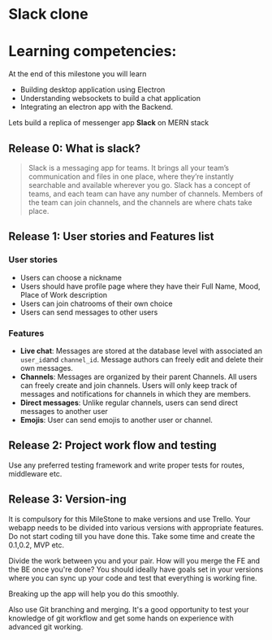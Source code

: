 # Slack clone

# Learning competencies:

At the end of this milestone you will learn

- Building desktop application using Electron
- Understanding websockets to build a chat application
- Integrating an electron app with the Backend.

Lets build a replica of messenger app **Slack** on MERN stack

## Release 0: What is slack?

> Slack is a messaging app for teams. It brings all your team’s communication and files in one place, where they’re instantly searchable and available wherever you go. Slack has a concept of teams, and each team can have any number of channels. Members of the team can join channels, and the channels are where chats take place.

## Release 1:  User stories and Features list

### User stories

- Users can choose a nickname
- Users should have profile page where they have their Full Name, Mood, Place of Work description
- Users can join chatrooms of their own choice
- Users can send messages to other users

### Features

- **Live chat**: Messages are stored at the database level with associated an `user_id`and `channel_id`. Message authors can freely edit and delete their own messages.
- **Channels**: Messages are organized by their parent Channels. All users can freely create and join channels. Users will only keep track of messages and notifications for channels in which they are members.
- **Direct messages**:  Unlike regular channels, users can send direct messages to another user
- **Emojis**: User can send emojis to another user or channel.

## Release 2: Project work flow and testing

Use any preferred testing framework and write proper tests for routes, middleware etc.

## Release 3: Version-ing

It is compulsory for this MileStone to make versions and use Trello. Your webapp needs to be divided into various versions with appropriate features. Do not start coding till you have done this. Take some time and create the 0.1,0.2, MVP etc.

Divide the work between you and your pair. How will you merge the FE and the BE once you're done? You should ideally have goals set in your versions where you can sync up your code and test that everything is working fine.

Breaking up the app will help you do this smoothly.

Also use Git branching and merging. It's a good opportunity to test your knowledge of git workflow and get some hands on experience with advanced git working.